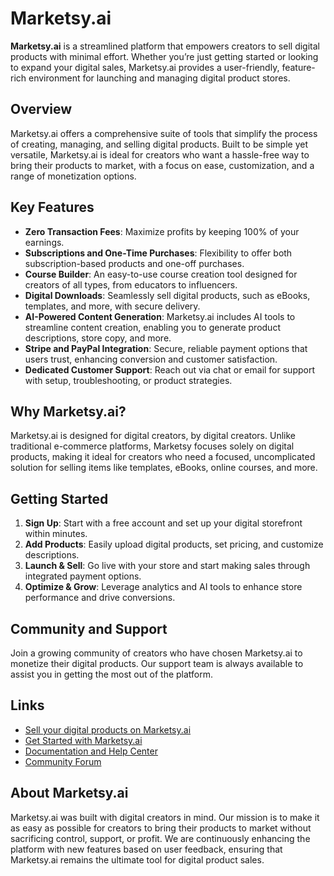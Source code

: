 # Marketsy.ai

**Marketsy.ai** is a streamlined platform that empowers creators to sell digital products with minimal effort. Whether you’re just getting started or looking to expand your digital sales, Marketsy.ai provides a user-friendly, feature-rich environment for launching and managing digital product stores.

## Overview

Marketsy.ai offers a comprehensive suite of tools that simplify the process of creating, managing, and selling digital products. Built to be simple yet versatile, Marketsy.ai is ideal for creators who want a hassle-free way to bring their products to market, with a focus on ease, customization, and a range of monetization options.

## Key Features

- **Zero Transaction Fees**: Maximize profits by keeping 100% of your earnings.
- **Subscriptions and One-Time Purchases**: Flexibility to offer both subscription-based products and one-off purchases.
- **Course Builder**: An easy-to-use course creation tool designed for creators of all types, from educators to influencers.
- **Digital Downloads**: Seamlessly sell digital products, such as eBooks, templates, and more, with secure delivery.
- **AI-Powered Content Generation**: Marketsy.ai includes AI tools to streamline content creation, enabling you to generate product descriptions, store copy, and more.
- **Stripe and PayPal Integration**: Secure, reliable payment options that users trust, enhancing conversion and customer satisfaction.
- **Dedicated Customer Support**: Reach out via chat or email for support with setup, troubleshooting, or product strategies.

## Why Marketsy.ai?

Marketsy.ai is designed for digital creators, by digital creators. Unlike traditional e-commerce platforms, Marketsy focuses solely on digital products, making it ideal for creators who need a focused, uncomplicated solution for selling items like templates, eBooks, online courses, and more.

## Getting Started

1. **Sign Up**: Start with a free account and set up your digital storefront within minutes.
2. **Add Products**: Easily upload digital products, set pricing, and customize descriptions.
3. **Launch & Sell**: Go live with your store and start making sales through integrated payment options.
4. **Optimize & Grow**: Leverage analytics and AI tools to enhance store performance and drive conversions.

## Community and Support

Join a growing community of creators who have chosen Marketsy.ai to monetize their digital products. Our support team is always available to assist you in getting the most out of the platform.

## Links

- [Sell your digital products on Marketsy.ai](https://marketsy.ai)
- [Get Started with Marketsy.ai](https://marketsy.ai/auth/sign-in)
- [Documentation and Help Center](https://marketsy.ai/blog/tag/help-center)
- [Community Forum](https://marketsy.ai/community)

## About Marketsy.ai

Marketsy.ai was built with digital creators in mind. Our mission is to make it as easy as possible for creators to bring their products to market without sacrificing control, support, or profit. We are continuously enhancing the platform with new features based on user feedback, ensuring that Marketsy.ai remains the ultimate tool for digital product sales.
